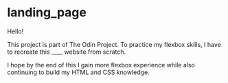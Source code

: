 # landing_page

Hello!

This project is part of The Odin Project. To practice my flexbox skills, I have to recreate this \_\_\_\_ website from scratch.

I hope by the end of this I gain more flexbox experience while also continuing to build my HTML and CSS knowledge.
